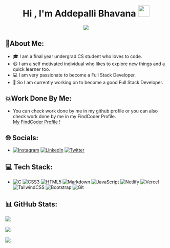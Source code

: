 <h1 align="center">Hi , I'm Addepalli Bhavana <img src="https://media.giphy.com/media/hvRJCLFzcasrR4ia7z/giphy.gif" width="35"></h1>
<p align="center">
  <a href="https://github.com/addepalli-bhavana"><img src="https://readme-typing-svg.herokuapp.com?lines=Front+End+Developer;Computer+Science+Student;&center=true&width=500&height=30"></a>
</p>


## 💫About Me:
- 🎓  I am a final year undergrad CS student who loves to code.</br>
- 😃  I am a self motivated individual who likes to explore new things and a quick learner too.</br>
- 💻  I am very passionate to become a Full Stack Developer.</br>
- 🌱  So I am currently working on to become a good Full Stack Developer.


## 💥Work Done By Me:
- You can check work done by me in my github profile or you can also check work done by me in my FindCoder Profile.</br>
[My FindCoder Profile !](https://www.findcoder.io/u/bhavana)


## 🌐 Socials:
- [![Instagram](https://img.shields.io/badge/Instagram-%23E4405F.svg?logo=Instagram&logoColor=white)](https://instagram.com/bhavana_addepalli) [![LinkedIn](https://img.shields.io/badge/LinkedIn-%230077B5.svg?logo=linkedin&logoColor=white)](https://linkedin.com/in/addepalli-bhavana-001b62218/) [![Twitter](https://img.shields.io/badge/Twitter-%231DA1F2.svg?logo=Twitter&logoColor=white)](https://twitter.com/A__Bhavana) 



## 💻 Tech Stack:
- ![C](https://img.shields.io/badge/c-%2300599C.svg?style=for-the-badge&logo=c&logoColor=white) ![CSS3](https://img.shields.io/badge/css3-%231572B6.svg?style=for-the-badge&logo=css3&logoColor=white) ![HTML5](https://img.shields.io/badge/html5-%23E34F26.svg?style=for-the-badge&logo=html5&logoColor=white) ![Markdown](https://img.shields.io/badge/markdown-%23000000.svg?style=for-the-badge&logo=markdown&logoColor=white) ![JavaScript](https://img.shields.io/badge/javascript-%23323330.svg?style=for-the-badge&logo=javascript&logoColor=%23F7DF1E) ![Netlify](https://img.shields.io/badge/netlify-%23000000.svg?style=for-the-badge&logo=netlify&logoColor=#00C7B7) ![Vercel](https://img.shields.io/badge/vercel-%23000000.svg?style=for-the-badge&logo=vercel&logoColor=white) ![TailwindCSS](https://img.shields.io/badge/tailwindcss-%2338B2AC.svg?style=for-the-badge&logo=tailwind-css&logoColor=white) ![Bootstrap](https://img.shields.io/badge/bootstrap-%23563D7C.svg?style=for-the-badge&logo=bootstrap&logoColor=white) ![Git](https://img.shields.io/badge/Git-2088FF?style=for-the-badge&logo=github-actions&logoColor=white)

## 📊 GitHub Stats:
![](https://github-readme-stats.vercel.app/api?username=addepalli-bhavana&theme=highcontrast&hide_border=false&include_all_commits=false&count_private=false)<br/><br/>
![](https://github-readme-streak-stats.herokuapp.com/?user=addepalli-bhavana&theme=highcontrast&hide_border=false)<br/><br/>
![](https://github-readme-stats.vercel.app/api/top-langs/?username=addepalli-bhavana&theme=highcontrast&hide_border=false&include_all_commits=false&count_private=false&layout=compact)


